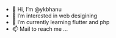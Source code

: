 - 👋 Hi, I’m @ykbhanu
- 👀 I’m interested in web desigining
- 🌱 I’m currently learning flutter and php
- 📫 Mail  to reach me ...

<!---
ykbhanu/ykbhanu is a ✨ special ✨ repository because its `README.md` (this file) appears on your GitHub profile.
You can click the Preview link to take a look at your changes.
--->

